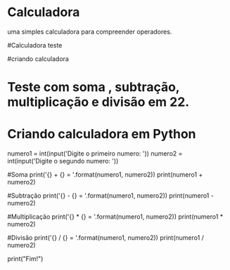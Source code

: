 # Calculadora

uma simples calculadora para compreender operadores.

#Calculadora teste

#criando calculadora

# Teste com soma , subtração, multiplicação e divisão em 22.


# Criando calculadora em Python

numero1 = int(input('Digite o primeiro numero: '))
numero2 = int(input('Digite o segundo numero: '))

#Soma
print('{} + {} = '.format(numero1, numero2))
print(numero1 + numero2)

#Subtração
print('{} - {} = '.format(numero1, numero2))
print(numero1 - numero2)

#Multiplicação
print('{} * {} = '.format(numero1, numero2))
print(numero1 * numero2)

#Divisão
print('{} / {} = '.format(numero1, numero2))
print(numero1 / numero2)

print("Fim!")
  

